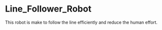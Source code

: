 # Line_Follower_Robot
This robot is make to follow the line efficiently and reduce the human effort.
